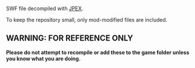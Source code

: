 SWF file decompiled with [JPEX](https://github.com/jindrapetrik/jpexs-decompiler).

To keep the repository small, only mod-modified files are included.

## WARNING: FOR REFERENCE ONLY
**Please do not attempt to recompile or add these to the game folder unless you know what you are doing.**